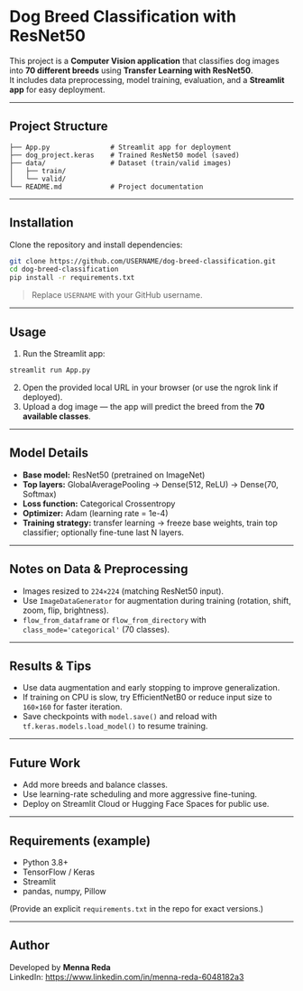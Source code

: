 # Dog Breed Classification with ResNet50

This project is a **Computer Vision application** that classifies dog images into **70 different breeds** using **Transfer Learning with ResNet50**.  
It includes data preprocessing, model training, evaluation, and a **Streamlit app** for easy deployment.

---

## Project Structure
```
├── App.py               # Streamlit app for deployment
├── dog_project.keras    # Trained ResNet50 model (saved)
├── data/                # Dataset (train/valid images)
│   ├── train/
│   └── valid/
└── README.md            # Project documentation
```

---

## Installation
Clone the repository and install dependencies:

```bash
git clone https://github.com/USERNAME/dog-breed-classification.git
cd dog-breed-classification
pip install -r requirements.txt
```

> Replace `USERNAME` with your GitHub username.

---

## Usage

1. Run the Streamlit app:
```bash
streamlit run App.py
```

2. Open the provided local URL in your browser (or use the ngrok link if deployed).  
3. Upload a dog image — the app will predict the breed from the **70 available classes**.

---

## Model Details

- **Base model:** ResNet50 (pretrained on ImageNet)  
- **Top layers:** GlobalAveragePooling → Dense(512, ReLU) → Dense(70, Softmax)  
- **Loss function:** Categorical Crossentropy  
- **Optimizer:** Adam (learning rate = 1e-4)  
- **Training strategy:** transfer learning → freeze base weights, train top classifier; optionally fine-tune last N layers.

---

## Notes on Data & Preprocessing

- Images resized to `224×224` (matching ResNet50 input).  
- Use `ImageDataGenerator` for augmentation during training (rotation, shift, zoom, flip, brightness).  
- `flow_from_dataframe` or `flow_from_directory` with `class_mode='categorical'` (70 classes).

---

## Results & Tips

- Use data augmentation and early stopping to improve generalization.  
- If training on CPU is slow, try EfficientNetB0 or reduce input size to `160×160` for faster iteration.  
- Save checkpoints with `model.save()` and reload with `tf.keras.models.load_model()` to resume training.

---

## Future Work

- Add more breeds and balance classes.  
- Use learning-rate scheduling and more aggressive fine-tuning.  
- Deploy on Streamlit Cloud or Hugging Face Spaces for public use.

---

## Requirements (example)
- Python 3.8+  
- TensorFlow / Keras  
- Streamlit  
- pandas, numpy, Pillow

(Provide an explicit `requirements.txt` in the repo for exact versions.)

---

## Author

Developed by **Menna Reda**  
LinkedIn: https://www.linkedin.com/in/menna-reda-6048182a3
